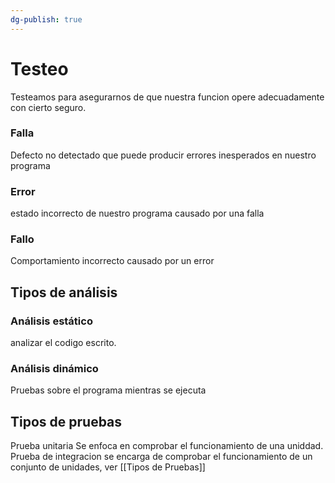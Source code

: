 ```yaml
---
dg-publish: true
---
```

# Testeo
Testeamos para asegurarnos de que nuestra funcion opere adecuadamente con cierto seguro.

### Falla
Defecto no detectado que puede producir errores inesperados en nuestro programa

### Error
estado incorrecto de nuestro programa causado por una falla

### Fallo
Comportamiento incorrecto causado por un error

## Tipos de análisis

### Análisis estático
analizar el codigo escrito.
### Análisis dinámico
Pruebas sobre el programa mientras se ejecuta

## Tipos de pruebas
Prueba unitaria
Se enfoca en comprobar el funcionamiento de una uniddad.
Prueba de integracion
se encarga de comprobar el funcionamiento de un conjunto de unidades,
ver [[Tipos de Pruebas]]